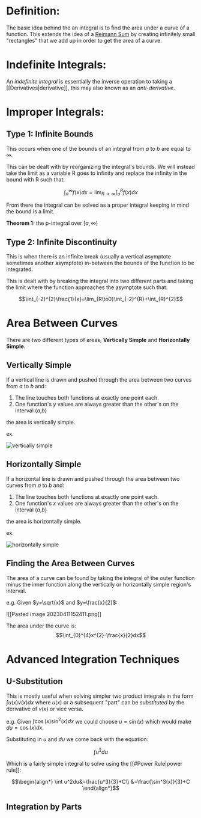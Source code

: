 # Definition:

The basic idea behind the an integral is to find the area under a curve of a function. This extends the idea of a [Reimann Sum](https://en.wikipedia.org/wiki/Riemann_sum) by creating infinitely small "rectangles" that we add up in order to get the area of a curve.

# Indefinite Integrals:

An *indefinite integral* is essentially the inverse operation to taking a [[Derivatives|derivative]], this may also known as an *anti-derivative*.

# Improper Integrals:

## Type 1: Infinite Bounds

This occurs when one of the bounds of an integral from $a$ to $b$ are equal to $\infty$.

This can be dealt with by reorganizing the integral's bounds. We will instead take the limit as a variable R goes to infinity and replace the infinity in the bound with R such that: 

$$\int_a^{\infty}f(x)dx=\lim_{R\to\infty}\int_a^Rf(x)dx$$

From there the integral can be solved as a proper integral keeping in mind the bound is a limit.

**Theorem 1:** the p-integral over $[a,\infty)$

## Type 2: Infinite Discontinuity

This is when there is an infinite break (usually a vertical asymptote sometimes another asymptote) in-between the bounds of the function to be integrated. 

This is dealt with by breaking the integral into two different parts and taking the limit where the function approaches the asymptote such that:

$$\int_{-2}^{2}\frac{1}{x}=\lim_{R\to0}\int_{-2}^{R}+\int_{R}^{2}$$

# Area Between Curves

There are two different types of areas, **Vertically Simple** and **Horizontally Simple**.

## Vertically Simple

If a vertical line is drawn and pushed through the area between two curves from $a$ to $b$ and:

1. The line touches both functions at exactly one point each.
2. One function's $y$ values are always greater than the other's on the interval ($a$,$b$)

the area is vertically simple.

ex.

![vertically simple](https://www.math.umd.edu/~petersd/241/html/ex19_01.png)


## Horizontally Simple

If a horizontal line is drawn and pushed through the area between two curves from *a* to *b* and:

1. The line touches both functions at exactly one point each.
2. One function's $x$ values are always greater than the other's on the interval (*a*,*b*)

the area is horizontally simple.

ex.

![horizontally simple](https://web.ma.utexas.edu/users/m408n/m408c/CurrentWeb/6-1-7_1.png)


## Finding the Area Between Curves

The area of a curve can be found by taking the integral of the outer function minus the inner function along the vertically or horizontally simple region's interval. 

e.g. Given $y=\sqrt{x}$ and $y=\frac{x}{2}$:

![[Pasted image 20230411152411.png]]

The area under the curve is: $$\int_{0}^{4}x^{2}-\frac{x}{2}dx$$

# Advanced Integration Techniques

## U-Substitution

This is mostly useful when solving simpler two product integrals in the form $\int{u(x)v(x)}dx$ where $u(x)$ or a subsequent "part" can be *substituted* by the derivative of $v(x)$ or vice versa.

e.g. Given $\int{\cos(x)\sin^2(x)}dx$  we could choose $u=\sin(x)$ which would make $du=\cos(x)dx$.

Substituting in $u$ and $du$ we come back with the equation:

$$\int u^2du$$

Which is a fairly simple integral to solve using the [[#Power Rule|power rule]]:

$$\begin{align*}
\int u^2du&=\frac{u^3}{3}+C\\
&=\frac{\sin^3(x)}{3}+C
\end{align*}$$

## Integration by Parts

